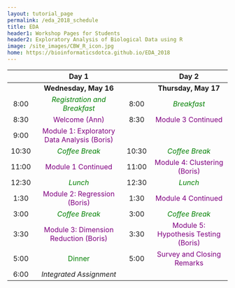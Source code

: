 ```yaml
---
layout: tutorial_page
permalink: /eda_2018_schedule
title: EDA
header1: Workshop Pages for Students
header2: Exploratory Analysis of Biological Data using R
image: /site_images/CBW_R_icon.jpg
home: https://bioinformaticsdotca.github.io/EDA_2018
---
```


| | **Day 1** | | **Day 2** |   
| :---: | :---: | :---: | :---: |    
| | **Wednesday, May 16** | | **Thursday, May 17** |  
| 8:00 | <font color="green">*Registration and Breakfast*</font> | 8:00 | <font color="green">*Breakfast*</font> |   
| 8:30 | <font color="purple">Welcome (Ann)</font> | 8:30 | <font color="purple">Module 3 Continued</font> |    
| 9:00 | <font color="purple">Module 1: Exploratory Data Analysis (Boris)</font> | | |  
| 10:30 | <font color="green">*Coffee Break*</font> | 10:30 | <font color="green">*Coffee Break*</font> |  
| 11:00 | <font color="purple">Module 1 Continued </font> | 11:00 | <font color="purple">Module 4: Clustering (Boris)</font> |  
| 12:30 | <font color="green">*Lunch*</font> | 12:30 | <font color="green">*Lunch*</font> |  
| 1:30 | <font color="purple">Module 2: Regression (Boris) </font> | 1:30 | <font color="purple">Module 4 Continued </font> |  
| 3:00 | <font color="green">*Coffee Break*</font> | 3:00 | <font color="green">*Coffee Break*</font> |  
| 3:30 | <font color="purple">Module 3: Dimension Reduction (Boris)</font> | 3:30 | <font color="purple">Module 5: Hypothesis Testing (Boris)</font> |  
| 5:00 | <font color="green">Dinner</font> | 5:00 | <font color="purple">Survey and Closing Remarks</font>|    
| 6:00 | *Integrated Assignment* | | |  
